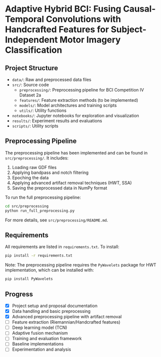 

# Adaptive Hybrid BCI: Fusing Causal-Temporal Convolutions with Handcrafted Features for Subject-Independent Motor Imagery Classification

## Project Structure

- `data/`: Raw and preprocessed data files
- `src/`: Source code
  - `preprocessing/`: Preprocessing pipeline for BCI Competition IV Dataset 2a
  - `features/`: Feature extraction methods (to be implemented)
  - `models/`: Model architectures and training scripts
  - `utils/`: Utility functions
- `notebooks/`: Jupyter notebooks for exploration and visualization
- `results/`: Experiment results and evaluations
- `scripts/`: Utility scripts

## Preprocessing Pipeline

The preprocessing pipeline has been implemented and can be found in `src/preprocessing/`. It includes:

1. Loading raw GDF files
2. Applying bandpass and notch filtering
3. Epoching the data
4. Applying advanced artifact removal techniques (HWT, SSA)
5. Saving the preprocessed data in NumPy format

To run the full preprocessing pipeline:

```bash
cd src/preprocessing
python run_full_preprocessing.py
```

For more details, see `src/preprocessing/README.md`.

## Requirements

All requirements are listed in `requirements.txt`. To install:

```bash
pip install -r requirements.txt
```

Note: The preprocessing pipeline requires the `PyWavelets` package for HWT implementation, which can be installed with:

```bash
pip install PyWavelets
```

## Progress

- [x] Project setup and proposal documentation
- [x] Data handling and basic preprocessing
- [x] Advanced preprocessing pipeline with artifact removal
- [ ] Feature extraction (Riemannian/Handcrafted features)
- [ ] Deep learning model (TCN)
- [ ] Adaptive fusion mechanism
- [ ] Training and evaluation framework
- [ ] Baseline implementations
- [ ] Experimentation and analysis